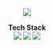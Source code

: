 

<div align="center">
  <img src="https://capsule-render.vercel.app/api?type=transparent&color=random&height=300&section=header&text=성지훈&fontSize=90"/>

<b>Tech Stack<b><br>
<img src="https://img.shields.io/badge/javascript-%23323330.svg?style=for-the-badge&logo=javascript&logoColor=%23F7DF1E"/>
<img src="https://img.shields.io/badge/react-%2320232a.svg?style=for-the-badge&logo=react&logoColor=%2361DAFB"/>
<img src="https://img.shields.io/badge/tailwindcss-%2338B2AC.svg?style=for-the-badge&logo=tailwind-css&logoColor=white"/>

</div>
